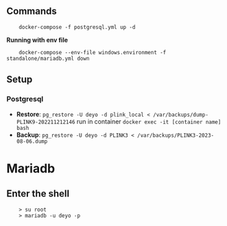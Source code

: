 ## Commands
```
    docker-compose -f postgresql.yml up -d
```
**Running with env file**
```
    docker-compose --env-file windows.environment -f standalone/mariadb.yml down
```

## Setup
### Postgresql
- **Restore**: `pg_restore -U deyo -d plink_local < /var/backups/dump-PLINK9-202211212146` run in container `docker exec -it [container name] bash`
- **Backup**: `pg_restore -U deyo -d PLINK3 < /var/backups/PLINK3-2023-08-06.dump`

# Mariadb
## Enter the shell
```
    > su root
    > mariadb -u deyo -p
```
